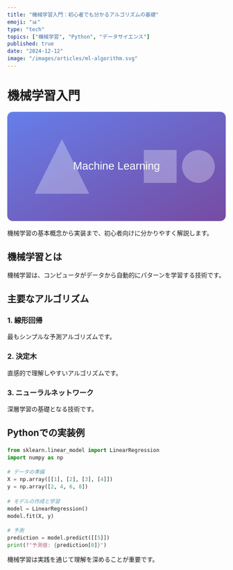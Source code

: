 ```yaml
---
title: "機械学習入門：初心者でも分かるアルゴリズムの基礎"
emoji: "📊"
type: "tech"
topics: ["機械学習", "Python", "データサイエンス"]
published: true
date: "2024-12-12"
image: "/images/articles/ml-algorithm.svg"
---
```


# 機械学習入門

![Machine Learningアルゴリズム](/images/articles/ml-algorithm.svg)

機械学習の基本概念から実装まで、初心者向けに分かりやすく解説します。

## 機械学習とは

機械学習は、コンピュータがデータから自動的にパターンを学習する技術です。

## 主要なアルゴリズム

### 1. 線形回帰
最もシンプルな予測アルゴリズムです。

### 2. 決定木
直感的で理解しやすいアルゴリズムです。

### 3. ニューラルネットワーク
深層学習の基礎となる技術です。

## Pythonでの実装例

```python
from sklearn.linear_model import LinearRegression
import numpy as np

# データの準備
X = np.array([[1], [2], [3], [4]])
y = np.array([2, 4, 6, 8])

# モデルの作成と学習
model = LinearRegression()
model.fit(X, y)

# 予測
prediction = model.predict([[5]])
print(f"予測値: {prediction[0]}")
```

機械学習は実践を通じて理解を深めることが重要です。